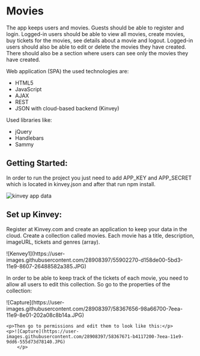 <h1>Movies</h1>

<p>The app keeps users and movies. Guests should be able to register and login. Logged-in users should be able to view
    all movies, create movies, buy tickets for the movies, see details about a movie and logout. Logged-in users should
    also be able to edit or delete the movies they have created. There should also be a section where users can see
    only the movies they have created.</p>

<p>Web application (SPA) the used technologies are:</p>
<ul>
    <li>HTML5</li>
    <li>JavaScript</li>
    <li>AJAX</li>
    <li>REST </li>
    <li>JSON with cloud-based backend (Kinvey) </li>
</ul>

<p>Used libraries like:</p>
<ul>
    <li>jQuery</li>
    <li>Handlebars </li>
    <li>Sammy </li>
</ul>

<h2>Getting Started:</h2>
<p>In order to run the project you just need to add APP_KEY and APP_SECRET which is located in kinvey.json and after
    that run npm install.</p>
	<p><img src="![Capture](https://user-images.githubusercontent.com/28908397/58367740-313ce700-7eeb-11e9-8b37-ca5438e8fd9a.JPG)
    " alt="kinvey app data"></p>

<h2>Set up Kinvey:</h2>
<p>Register at Kinvey.com and create an application to keep your data in the cloud.
    Create a collection called movies. Each movie has a title, description, imageURL, tickets and genres (array).
</p>

<p>![Kenvey1](https://user-images.githubusercontent.com/28908397/55902270-d158de00-5bd3-11e9-8607-26488582a385.JPG)
</p>

<p>In order to be able to keep track of the tickets of each movie, you need to allow all users to edit this collection. So go to the properties of the collection:</p>
<p>![Capture](https://user-images.githubusercontent.com/28908397/58367656-98a66700-7eea-11e9-8e01-202a08c8b14a.JPG)
    </p>

    <p>Then go to permissions and edit them to look like this:</p>
    <p>![Capture](https://user-images.githubusercontent.com/28908397/58367671-b4117200-7eea-11e9-9dd6-555d73d78140.JPG)
        </p>
